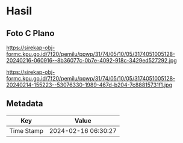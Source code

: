 # Hasil

## Foto C Plano

https://sirekap-obj-formc.kpu.go.id/7f20/pemilu/ppwp/31/74/05/10/05/3174051005128-20240216-060916--8b36077c-0b7e-4092-918c-3429ed527292.jpg

https://sirekap-obj-formc.kpu.go.id/7f20/pemilu/ppwp/31/74/05/10/05/3174051005128-20240214-155223--53076330-1989-467d-b204-7c88815731f1.jpg


## Metadata

| Key        | Value               |
| ---------- | ------------------- |
| Time Stamp | 2024-02-16 06:30:27 |



